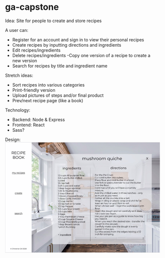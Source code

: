 # ga-capstone

Idea: Site for people to create and store recipes

A user can:
- Register for an account and sign in to view their personal recipes
- Create recipes by inputting directions and ingredients
- Edit recipes/ingredients
- Delete recipes/ingredients
-Copy one version of a recipe to create a new version
- Search for recipes by title and ingredient name

Stretch ideas:
- Sort recipes into various categories 
- Print-friendly version
- Upload pictures of steps and/or final product
- Prev/next recipe page (like a book)

Technology:
- Backend: Node & Express
- Frontend: React
- Sass?

Design:
![Design Image](/planning/figma-design.jpeg)
